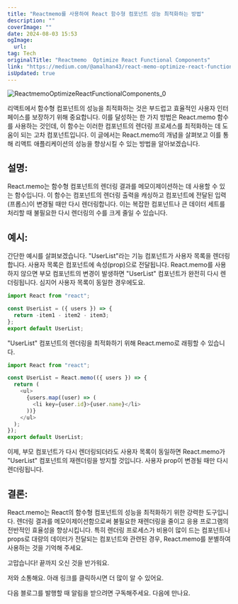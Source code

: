 ```yaml
---
title: "Reactmemo를 사용하여 React 함수형 컴포넌트 성능 최적화하는 방법"
description: ""
coverImage: ""
date: 2024-08-03 15:53
ogImage: 
  url: 
tag: Tech
originalTitle: "Reactmemo  Optimize React Functional Components"
link: "https://medium.com/@amalhan43/react-memo-optimize-react-functional-components-0e42f91e6579"
isUpdated: true
---
```






![ReactmemoOptimizeReactFunctionalComponents_0](/assets/img/ReactmemoOptimizeReactFunctionalComponents_0.png)

리액트에서 함수형 컴포넌트의 성능을 최적화하는 것은 부드럽고 효율적인 사용자 인터페이스를 보장하기 위해 중요합니다. 이를 달성하는 한 가지 방법은 React.memo 함수를 사용하는 것인데, 이 함수는 이러한 컴포넌트의 렌더링 프로세스를 최적화하는 데 도움이 되는 고차 컴포넌트입니다. 이 글에서는 React.memo의 개념을 살펴보고 이를 통해 리액트 애플리케이션의 성능을 향상시킬 수 있는 방법을 알아보겠습니다.

## 설명:

React.memo는 함수형 컴포넌트의 렌더링 결과를 메모이제이션하는 데 사용할 수 있는 함수입니다. 이 함수는 컴포넌트의 렌더링 출력을 캐싱하고 컴포넌트에 전달된 입력(프롭스)이 변경될 때만 다시 렌더링합니다. 이는 복잡한 컴포넌트나 큰 데이터 세트를 처리할 때 불필요한 다시 렌더링의 수를 크게 줄일 수 있습니다.

<div class="content-ad"></div>

## 예시:

간단한 예시를 살펴보겠습니다. "UserList"라는 기능 컴포넌트가 사용자 목록을 렌더링합니다. 사용자 목록은 컴포넌트에 속성(prop)으로 전달됩니다. React.memo를 사용하지 않으면 부모 컴포넌트의 변경이 발생하면 "UserList" 컴포넌트가 완전히 다시 렌더링됩니다. 심지어 사용자 목록이 동일한 경우에도요.

```js
import React from "react";

const UserList = ({ users }) => {
  return -item1 - item2 - item3;
};
export default UserList;
```

"UserList" 컴포넌트의 렌더링을 최적화하기 위해 React.memo로 래핑할 수 있습니다.

<div class="content-ad"></div>

```js
import React from "react";

const UserList = React.memo(({ users }) => {
  return (
    <ul>
      {users.map((user) => (
        <li key={user.id}>{user.name}</li>
      ))}
    </ul>
  );
});
export default UserList;
```

이제, 부모 컴포넌트가 다시 렌더링되더라도 사용자 목록이 동일하면 React.memo가 "UserList" 컴포넌트의 재렌더링을 방지할 것입니다. 사용자 prop이 변경될 때만 다시 렌더링됩니다.

## 결론:

React.memo는 React의 함수형 컴포넌트의 성능을 최적화하기 위한 강력한 도구입니다. 렌더링 결과를 메모이제이션함으로써 불필요한 재렌더링을 줄이고 응용 프로그램의 전반적인 효율성을 향상시킵니다. 특히 렌더링 프로세스가 비용이 많이 드는 컴포넌트나 props로 대량의 데이터가 전달되는 컴포넌트와 관련된 경우, React.memo를 분별하여 사용하는 것을 기억해 주세요.

<div class="content-ad"></div>

고맙습니다! 끝까지 오신 것을 반가워요.

저와 소통해요. 아래 링크를 클릭하시면 더 많이 알 수 있어요.

다음 블로그를 발행할 때 알림을 받으려면 구독해주세요. 다음에 만나요.
